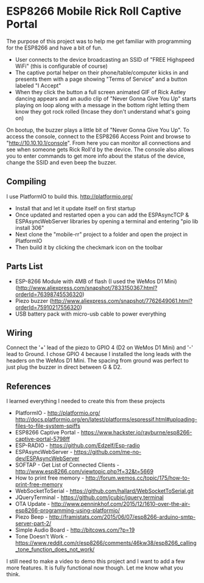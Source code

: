 # ESP8266 Mobile Rick Roll Captive Portal
The purpose of this project was to help me get familiar with programming for the ESP8266 and have a bit of fun.

* User connects to the device broadcasting an SSID of "FREE Highspeed WiFi" (this is configurable of course)
* The captive portal helper on their phone/table/computer kicks in and presents them with a page showing "Terms of Service" and a button labeled "I Accept"
* When they click the button a full screen animated GIF of Rick Astley dancing appears and an audio clip of "Never Gonna Give You Up" starts playing on loop along with a message in the bottom right letting them know they got rock rolled (Incase they don't understand what's going on)

On bootup, the buzzer plays a little bit of "Never Gonna Give You Up".
To access the console, connect to the ESP8266 Access Point and browse to "http://10.10.10.1/console".
From here you can monitor all connections and see when someone gets Rick Roll'd by the device.
The console also allows you to enter commands to get more info about the status of the device, change the SSID and even beep the buzzer.

## Compiling
I use PlatformIO to build this.  http://platformio.org/

* Install that and let it update itself on first startup
* Once updated and restarted open a  you can add the ESPAsyncTCP & ESPAsyncWebServer libraries by opening a terminal and entering "pio lib install 306"
* Next clone the "mobile-rr" project to a folder and open the project in PlatformIO
* Then build it by clicking the checkmark icon on the toolbar

## Parts List
* ESP-8266 Module with 4MB of flash  (I used the WeMos D1 Mini) (http://www.aliexpress.com/snapshot/7833150367.html?orderId=76398745536320)
* Piezo buzzer (http://www.aliexpress.com/snapshot/7762649061.html?orderId=75910217556320)
* USB battery pack with micro-usb cable to power everything

## Wiring
Connect the '+' lead of the piezo to GPIO 4 (D2 on WeMos D1 Mini) and '-' lead to Ground. 
I chose GPIO 4 because I installed the long leads with the headers on the WeMos D1 Mini. The spacing from ground was perfect to just plug the buzzer in direct between G & D2.

## References
I learned everything I needed to create this from these projects

- PlatformIO - http://platformio.org/ <br>
             http://docs.platformio.org/en/latest/platforms/espressif.html#uploading-files-to-file-system-spiffs
- ESP8266 Captive Portal - https://www.hackster.io/rayburne/esp8266-captive-portal-5798ff
- ESP-RADIO - https://github.com/Edzelf/Esp-radio
- ESPAsyncWebServer - https://github.com/me-no-dev/ESPAsyncWebServer
- SOFTAP - Get List of Connected Clients - http://www.esp8266.com/viewtopic.php?f=32&t=5669
- How to print free memory - http://forum.wemos.cc/topic/175/how-to-print-free-memory
- WebSocketToSerial - https://github.com/hallard/WebSocketToSerial.git
- JQueryTerminal - https://github.com/jcubic/jquery.terminal
- OTA Update - http://www.penninkhof.com/2015/12/1610-over-the-air-esp8266-programming-using-platformio/
- Piezo Beep - http://framistats.com/2015/06/07/esp8266-arduino-smtp-server-part-2/
- Simple Audio Board - http://bitcows.com/?p=19
- Tone Doesn't Work - https://www.reddit.com/r/esp8266/comments/46kw38/esp8266_calling_tone_function_does_not_work/

I still need to make a video to demo this project and I want to add a few more features.
It is fully functional now though. Let me know what you think.
